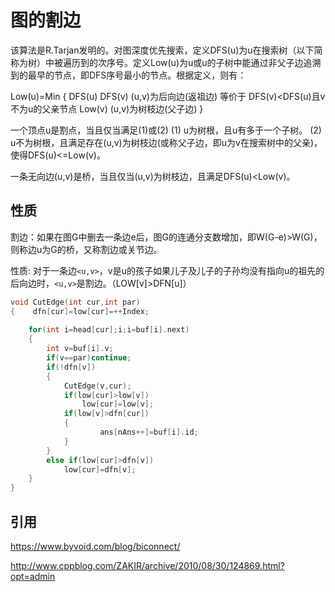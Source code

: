# 图的割边

该算法是R.Tarjan发明的。对图深度优先搜索，定义DFS(u)为u在搜索树（以下简称为树）中被遍历到的次序号。定义Low(u)为u或u的子树中能通过非父子边追溯到的最早的节点，即DFS序号最小的节点。根据定义，则有：

Low(u)=Min { DFS(u) DFS(v) (u,v)为后向边(返祖边) 等价于 DFS(v)<DFS(u)且v不为u的父亲节点 Low(v) (u,v)为树枝边(父子边) }

一个顶点u是割点，当且仅当满足(1)或(2) (1) u为树根，且u有多于一个子树。 (2) u不为树根，且满足存在(u,v)为树枝边(或称父子边，即u为v在搜索树中的父亲)，使得DFS(u)<=Low(v)。

一条无向边(u,v)是桥，当且仅当(u,v)为树枝边，且满足DFS(u)<Low(v)。

## 性质

割边：如果在图G中删去一条边e后，图G的连通分支数增加，即W(G-e)>W(G)，则称边u为G的桥，又称割边或关节边。

性质: 对于一条边`<u,v>`，v是u的孩子如果儿子及儿子的子孙均没有指向u的祖先的后向边时，`<u,v>`是割边。（LOW[v]>DFN[u]）

```c
void CutEdge(int cur,int par)
{    dfn[cur]=low[cur]=++Index;
    
    for(int i=head[cur];i;i=buf[i].next)
    {
        int v=buf[i].v;
        if(v==par)continue;
        if(!dfn[v])
        {
            CutEdge(v,cur);
            if(low[cur]>low[v])
                low[cur]=low[v];
            if(low[v]>dfn[cur])
            {    
                    ans[nAns++]=buf[i].id;
            }
        }
        else if(low[cur]>dfn[v])
            low[cur]=dfn[v];
    }
}
```

## 引用

https://www.byvoid.com/blog/biconnect/

http://www.cppblog.com/ZAKIR/archive/2010/08/30/124869.html?opt=admin
